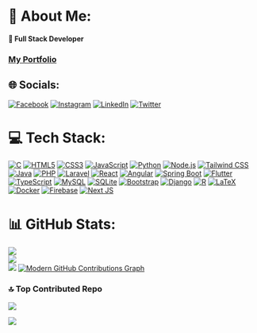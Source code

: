 # 💫 About Me:
#### 🔭 Full Stack Developer
### [My Portfolio](https://aminehalal.vercel.app/) 



## 🌐 Socials:
[![Facebook](https://img.shields.io/badge/Facebook-%231877F2.svg?logo=Facebook&logoColor=white)](https://facebook.com/aminenohalal) [![Instagram](https://img.shields.io/badge/Instagram-%23E4405F.svg?logo=Instagram&logoColor=white)](https://instagram.com/amine.halal) [![LinkedIn](https://img.shields.io/badge/LinkedIn-%230077B5.svg?logo=linkedin&logoColor=white)](https://linkedin.com/in/aminehalal) [![Twitter](https://img.shields.io/badge/Twitter-%231DA1F2.svg?logo=Twitter&logoColor=white)](https://twitter.com/aminenohalal) 

# 💻 Tech Stack:

[![C](https://img.shields.io/badge/C-00599C?style=for-the-badge&logo=c&logoColor=white)](https://en.cppreference.com/w/c/language)
[![HTML5](https://img.shields.io/badge/HTML5-E34F26?style=for-the-badge&logo=html5&logoColor=white)](https://developer.mozilla.org/en-US/docs/Web/HTML)
[![CSS3](https://img.shields.io/badge/CSS3-1572B6?style=for-the-badge&logo=css3&logoColor=white)](https://developer.mozilla.org/en-US/docs/Web/CSS)
[![JavaScript](https://img.shields.io/badge/JavaScript-F7DF1E?style=for-the-badge&logo=javascript&logoColor=black)](https://developer.mozilla.org/en-US/docs/Web/JavaScript)
[![Python](https://img.shields.io/badge/Python-3776AB?style=for-the-badge&logo=python&logoColor=white)](https://www.python.org/)
[![Node.js](https://img.shields.io/badge/Node.js-43853D?style=for-the-badge&logo=node.js&logoColor=white)](https://nodejs.org/)
[![Tailwind CSS](https://img.shields.io/badge/Tailwind_CSS-38B2AC?style=for-the-badge&logo=tailwind-css&logoColor=white)](https://tailwindcss.com/)
[![Java](https://img.shields.io/badge/Java-ED8B00?style=for-the-badge&logo=openjdk&logoColor=white)](https://www.java.com/)
[![PHP](https://img.shields.io/badge/PHP-777BB4?style=for-the-badge&logo=php&logoColor=white)](https://www.php.net/)
[![Laravel](https://img.shields.io/badge/Laravel-FF2D20?style=for-the-badge&logo=laravel&logoColor=white)](https://laravel.com/)
[![React](https://img.shields.io/badge/React-20232A?style=for-the-badge&logo=react&logoColor=61DAFB)](https://reactjs.org/)
[![Angular](https://img.shields.io/badge/Angular-DD0031?style=for-the-badge&logo=angular&logoColor=white)](https://angular.io/)
[![Spring Boot](https://img.shields.io/badge/Spring_Boot-6DB33F?style=for-the-badge&logo=spring&logoColor=white)](https://spring.io/projects/spring-boot)
[![Flutter](https://img.shields.io/badge/Flutter-02569B?style=for-the-badge&logo=flutter&logoColor=white)](https://flutter.dev/)
[![TypeScript](https://img.shields.io/badge/TypeScript-007ACC?style=for-the-badge&logo=typescript&logoColor=white)](https://www.typescriptlang.org/)
[![MySQL](https://img.shields.io/badge/MySQL-00000F?style=for-the-badge&logo=mysql&logoColor=white)](https://www.mysql.com/)
[![SQLite](https://img.shields.io/badge/SQLite-003B57?style=for-the-badge&logo=sqlite&logoColor=white)](https://www.sqlite.org/)
[![Bootstrap](https://img.shields.io/badge/Bootstrap-563D7C?style=for-the-badge&logo=bootstrap&logoColor=white)](https://getbootstrap.com/)
[![Django](https://img.shields.io/badge/Django-092E20?style=for-the-badge&logo=django&logoColor=white)](https://www.djangoproject.com/)
[![R](https://img.shields.io/badge/R-276DC3?style=for-the-badge&logo=r&logoColor=white)](https://www.r-project.org/)
[![LaTeX](https://img.shields.io/badge/LaTeX-47A141?style=for-the-badge&logo=LaTeX&logoColor=white)](https://www.latex-project.org/)
[![Docker](https://img.shields.io/badge/Docker-2496ED?style=for-the-badge&logo=docker&logoColor=white)](https://www.docker.com/)
[![Firebase](https://img.shields.io/badge/Firebase-ffc400?style=for-the-badge&logo=firebase&logoColor=white)](https://firebase.google.com/)
[![Next JS](https://img.shields.io/badge/Next.js-2f2f2f?style=for-the-badge&logo=Next.js&logoColor=white)](https://nextjs.org/)

# 📊 GitHub Stats:
![](https://github-readme-stats.vercel.app/api?username=aminehalal&theme=highcontrast&hide_border=false&include_all_commits=true&count_private=true)<br/>
![](https://github-readme-streak-stats.herokuapp.com/?user=aminehalal&theme=highcontrast&hide_border=false)<br/>
![](https://github-readme-stats.vercel.app/api/top-langs/?username=aminehalal&theme=highcontrast&hide_border=false&include_all_commits=true&count_private=true&layout=compact)
<a href="http://www.github.com/aminehalal">
  <img src="https://github-readme-activity-graph.vercel.app/graph?username=aminehalal&bg_color=ffffff&color=0f172a&line=ef4444&point=ef4444&area=true&hide_border=true&radius=8&custom_title=Modern%20GitHub%20Contributions%20Graph" alt="Modern GitHub Contributions Graph" />
</a>

<!-- 
## 🏆 GitHub Trophies
![](https://github-profile-trophy.vercel.app/?username=aminehalal&theme=radical&no-frame=false&no-bg=false&margin-w=4)
-->

### 🔝 Top Contributed Repo
![](https://github-contributor-stats.vercel.app/api?username=aminehalal&limit=5&theme=radical&combine_all_yearly_contributions=true)


[![](https://visitcount.itsvg.in/api?id=aminehalal&icon=0&color=0)](https://visitcount.itsvg.in)
<!--
  ## 💰 You can help me by Donating
  [![PayPal](https://img.shields.io/badge/PayPal-00457C?style=for-the-badge&logo=paypal&logoColor=white)](https://paypal.me/aminenohalal) 
-->
  
<!-- Proudly created with GPRM ( https://gprm.itsvg.in ) -->
